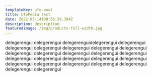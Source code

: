 ```yaml
---
templateKey: ufe-post
title: UfePedia test
date: 2022-03-14T00:56:29.394Z
description: description
featuredimage: /img/products-full-width.jpg
---
```

delegerengui delegerengui delegerenguidelegerengui delegerengui delegerengui delegerengui delegerengui delegerengui delegerengui delegerengui delegerengui delegerengui delegerengui delegerengui delegerengui delegerengui delegerengui delegerengui delegerengui delegerengui delegerengui delegerengui delegerengui delegerengui delegerengui delegerengui
